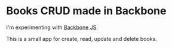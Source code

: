 # Books CRUD made in Backbone

I'm experimenting with [Backbone JS](http://backbonejs.org/).

This is a small app for create, read, update and delete books.
